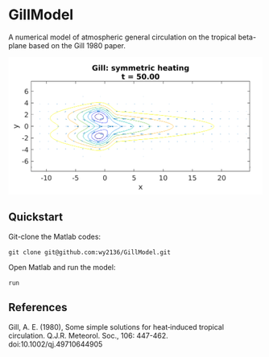 # GillModel
A numerical model of atmospheric general circulation on the tropical beta-plane based on the Gill 1980 paper.

![Gill_sym_i500.png](figs/Gill_sym_i500.png)

## Quickstart

Git-clone the Matlab codes:

    git clone git@github.com:wy2136/GillModel.git
  
Open Matlab and run the model:

    run

## References

Gill, A. E. (1980), Some simple solutions for heat‐induced tropical circulation. Q.J.R. Meteorol. Soc., 106: 447-462. doi:10.1002/qj.49710644905
